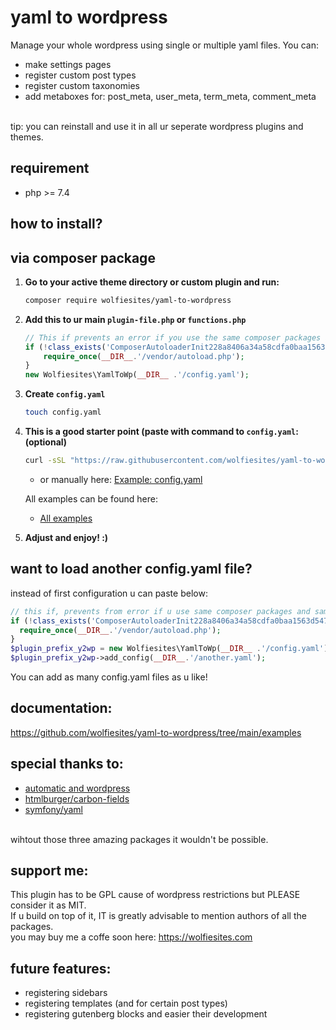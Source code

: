 # yaml to wordpress
Manage your whole wordpress using single or multiple yaml files. You can:<br>
* make settings pages 
* register custom post types
* register custom taxonomies
* add metaboxes for: post_meta, user_meta, term_meta, comment_meta
<br>
tip: you can reinstall and use it in all ur seperate wordpress plugins and themes.

## requirement
* php >= 7.4

## how to install?
## via composer package
1. **Go to your active theme directory or custom plugin and run:**
    ```bash
    composer require wolfiesites/yaml-to-wordpress
    ```

2. **Add this to ur main `plugin-file.php` or `functions.php`**
    ```php
    // This if prevents an error if you use the same composer packages and versions
    if (!class_exists('ComposerAutoloaderInit228a8406a34a58cdfa0baa1563d5478e')) {
        require_once(__DIR__.'/vendor/autoload.php');
    }
    new Wolfiesites\YamlToWp(__DIR__ .'/config.yaml');
    ```

3. **Create `config.yaml`**
    ```bash
    touch config.yaml
    ```
4. **This is a good starter point (paste with command to `config.yaml`: (optional)**
    ```bash
    curl -sSL "https://raw.githubusercontent.com/wolfiesites/yaml-to-wordpress/main/examples/6.%20mix_of_examples/books__cpt_with_post_meta%2Btaxonomies/config.yaml" >> config.yaml
    ```
   - or manually here: [Example: config.yaml](https://github.com/wolfiesites/yaml-to-wordpress/blob/main/examples/6.%20mix_of_examples/books__cpt_with_post_meta%2Btaxonomies/config.yaml)

   All examples can be found here:
   - [All examples](https://github.com/wolfiesites/yaml-to-wordpress/tree/main/examples/6.%20mix_of_examples)

5. **Adjust and enjoy! :)**

## want to load another config.yaml file?
instead of first configuration u can paste below:
```php
// this if, prevents from error if u use same composer packages and same versions
if (!class_exists('ComposerAutoloaderInit228a8406a34a58cdfa0baa1563d5478e')) {
  require_once(__DIR__.'/vendor/autoload.php');
}
$plugin_prefix_y2wp = new Wolfiesites\YamlToWp(__DIR__ .'/config.yaml');
$plugin_prefix_y2wp->add_config(__DIR__.'/another.yaml');
```
You can add as many config.yaml files as u like!

## documentation:
<https://github.com/wolfiesites/yaml-to-wordpress/tree/main/examples>



## special thanks to:
* [automatic and wordpress](https://wordpress.org)
* [htmlburger/carbon-fields](https://carbonfields.net/)
* [symfony/yaml](https://symfony.com/doc/current/components/yaml.html)

<br>
wihtout those three amazing packages it wouldn't be possible.


## support me:
This plugin has to be GPL cause of wordpress restrictions but PLEASE consider it as MIT.<br>
If u build on top of it, IT is greatly advisable to mention authors of all the packages.<br>
you may buy me a coffe soon here: <https://wolfiesites.com>


## future features:
* registering sidebars
* registering templates (and for certain post types)
* registering gutenberg blocks and easier their development
